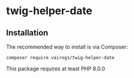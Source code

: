 # twig-helper-date

Installation
------------

The recommended way to install is via Composer:

```
composer require vairogs/twig-helper-date
```

This package requires at least PHP 8.0.0
